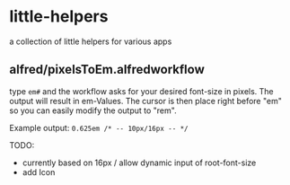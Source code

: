 # little-helpers
a collection of little helpers for various apps

## alfred/pixelsToEm.alfredworkflow
type `em#` and the workflow asks for your desired font-size in pixels.
The output will result in em-Values. The cursor is then place right before "em" so you can easily modify the output to "rem".

Example output: `0.625em /* -- 10px/16px -- */`

TODO:
- currently based on 16px / allow dynamic input of root-font-size
- add Icon
